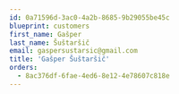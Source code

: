 ```yaml
---
id: 0a71596d-3ac0-4a2b-8685-9b29055be45c
blueprint: customers
first_name: Gašper
last_name: Šuštaršič
email: gaspersustarsic@gmail.com
title: 'Gašper Šuštaršič'
orders:
  - 8ac376df-6fae-4ed6-8e12-4e78607c818e
---
```

